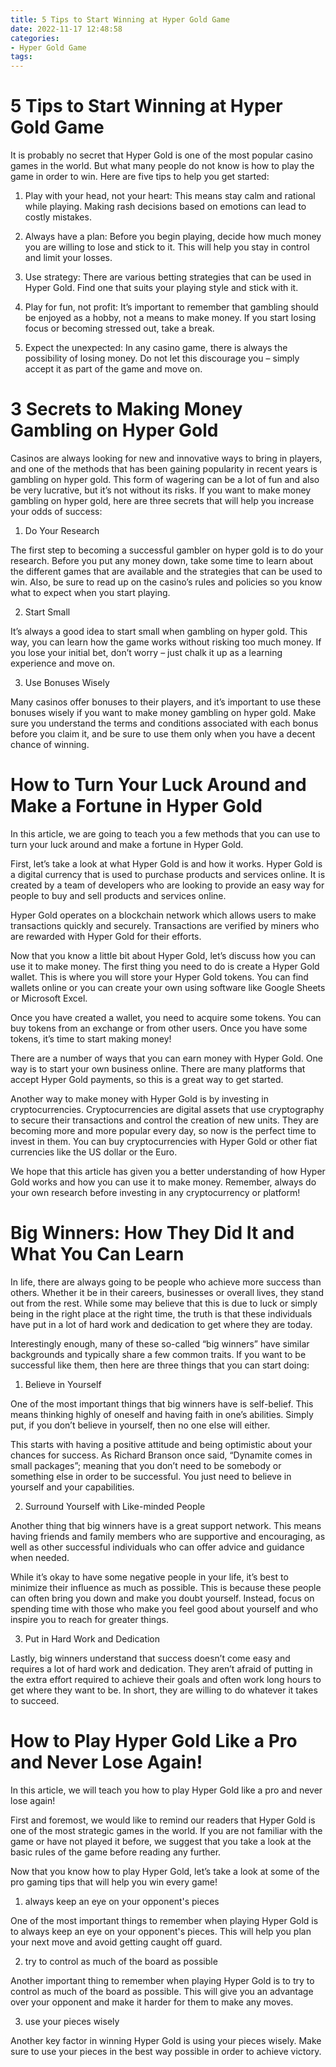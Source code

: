 ```yaml
---
title: 5 Tips to Start Winning at Hyper Gold Game
date: 2022-11-17 12:48:58
categories:
- Hyper Gold Game
tags:
---
```



#  5 Tips to Start Winning at Hyper Gold Game

It is probably no secret that Hyper Gold is one of the most popular casino games in the world. But what many people do not know is how to play the game in order to win. Here are five tips to help you get started:

1) Play with your head, not your heart: This means stay calm and rational while playing. Making rash decisions based on emotions can lead to costly mistakes.

2) Always have a plan: Before you begin playing, decide how much money you are willing to lose and stick to it. This will help you stay in control and limit your losses.

3) Use strategy: There are various betting strategies that can be used in Hyper Gold. Find one that suits your playing style and stick with it.

4) Play for fun, not profit: It’s important to remember that gambling should be enjoyed as a hobby, not a means to make money. If you start losing focus or becoming stressed out, take a break.

5) Expect the unexpected: In any casino game, there is always the possibility of losing money. Do not let this discourage you – simply accept it as part of the game and move on.

#  3 Secrets to Making Money Gambling on Hyper Gold

Casinos are always looking for new and innovative ways to bring in players, and one of the methods that has been gaining popularity in recent years is gambling on hyper gold. This form of wagering can be a lot of fun and also be very lucrative, but it’s not without its risks. If you want to make money gambling on hyper gold, here are three secrets that will help you increase your odds of success:

1. Do Your Research

The first step to becoming a successful gambler on hyper gold is to do your research. Before you put any money down, take some time to learn about the different games that are available and the strategies that can be used to win. Also, be sure to read up on the casino’s rules and policies so you know what to expect when you start playing.

2. Start Small

It’s always a good idea to start small when gambling on hyper gold. This way, you can learn how the game works without risking too much money. If you lose your initial bet, don’t worry – just chalk it up as a learning experience and move on.

3. Use Bonuses Wisely

Many casinos offer bonuses to their players, and it’s important to use these bonuses wisely if you want to make money gambling on hyper gold. Make sure you understand the terms and conditions associated with each bonus before you claim it, and be sure to use them only when you have a decent chance of winning.

#  How to Turn Your Luck Around and Make a Fortune in Hyper Gold

In this article, we are going to teach you a few methods that you can use to turn your luck around and make a fortune in Hyper Gold.

First, let’s take a look at what Hyper Gold is and how it works. Hyper Gold is a digital currency that is used to purchase products and services online. It is created by a team of developers who are looking to provide an easy way for people to buy and sell products and services online.

Hyper Gold operates on a blockchain network which allows users to make transactions quickly and securely. Transactions are verified by miners who are rewarded with Hyper Gold for their efforts.

Now that you know a little bit about Hyper Gold, let’s discuss how you can use it to make money. The first thing you need to do is create a Hyper Gold wallet. This is where you will store your Hyper Gold tokens. You can find wallets online or you can create your own using software like Google Sheets or Microsoft Excel.

Once you have created a wallet, you need to acquire some tokens. You can buy tokens from an exchange or from other users. Once you have some tokens, it’s time to start making money!

There are a number of ways that you can earn money with Hyper Gold. One way is to start your own business online. There are many platforms that accept Hyper Gold payments, so this is a great way to get started.

Another way to make money with Hyper Gold is by investing in cryptocurrencies. Cryptocurrencies are digital assets that use cryptography to secure their transactions and control the creation of new units. They are becoming more and more popular every day, so now is the perfect time to invest in them. You can buy cryptocurrencies with Hyper Gold or other fiat currencies like the US dollar or the Euro.

We hope that this article has given you a better understanding of how Hyper Gold works and how you can use it to make money. Remember, always do your own research before investing in any cryptocurrency or platform!

#  Big Winners: How They Did It and What You Can Learn

In life, there are always going to be people who achieve more success than others. Whether it be in their careers, businesses or overall lives, they stand out from the rest. While some may believe that this is due to luck or simply being in the right place at the right time, the truth is that these individuals have put in a lot of hard work and dedication to get where they are today.

Interestingly enough, many of these so-called “big winners” have similar backgrounds and typically share a few common traits. If you want to be successful like them, then here are three things that you can start doing:

1. Believe in Yourself

One of the most important things that big winners have is self-belief. This means thinking highly of oneself and having faith in one’s abilities. Simply put, if you don’t believe in yourself, then no one else will either.

This starts with having a positive attitude and being optimistic about your chances for success. As Richard Branson once said, “Dynamite comes in small packages”; meaning that you don’t need to be somebody or something else in order to be successful. You just need to believe in yourself and your capabilities.

2. Surround Yourself with Like-minded People

Another thing that big winners have is a great support network. This means having friends and family members who are supportive and encouraging, as well as other successful individuals who can offer advice and guidance when needed.

While it’s okay to have some negative people in your life, it’s best to minimize their influence as much as possible. This is because these people can often bring you down and make you doubt yourself. Instead, focus on spending time with those who make you feel good about yourself and who inspire you to reach for greater things.

3. Put in Hard Work and Dedication

Lastly, big winners understand that success doesn’t come easy and requires a lot of hard work and dedication. They aren’t afraid of putting in the extra effort required to achieve their goals and often work long hours to get where they want to be. In short, they are willing to do whatever it takes to succeed.

#  How to Play Hyper Gold Like a Pro and Never Lose Again!

In this article, we will teach you how to play Hyper Gold like a pro and never lose again!

First and foremost, we would like to remind our readers that Hyper Gold is one of the most strategic games in the world. If you are not familiar with the game or have not played it before, we suggest that you take a look at the basic rules of the game before reading any further.

Now that you know how to play Hyper Gold, let’s take a look at some of the pro gaming tips that will help you win every game!

1. always keep an eye on your opponent's pieces

One of the most important things to remember when playing Hyper Gold is to always keep an eye on your opponent's pieces. This will help you plan your next move and avoid getting caught off guard.

2. try to control as much of the board as possible

Another important thing to remember when playing Hyper Gold is to try to control as much of the board as possible. This will give you an advantage over your opponent and make it harder for them to make any moves.

3. use your pieces wisely

Another key factor in winning Hyper Gold is using your pieces wisely. Make sure to use your pieces in the best way possible in order to achieve victory.